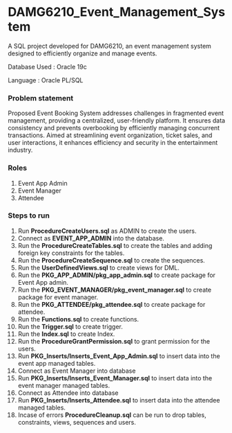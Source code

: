 # DAMG6210_Event_Management_System
A SQL project developed for DAMG6210, an event management system designed to efficiently organize and manage events.

Database Used : Oracle 19c

Language : Oracle PL/SQL

### Problem statement
Proposed Event Booking System addresses challenges in fragmented event management, providing a centralized, user-friendly platform. It ensures data consistency and prevents overbooking by efficiently managing concurrent transactions. Aimed at streamlining event organization, ticket sales, and user interactions, it enhances efficiency and security in the entertainment industry.

### Roles

<ol>
<li>Event App Admin </<li>
<li>Event Manager </<li>
<li>Attendee</li>
</ol>


### Steps to run


<ol>
<li>
Run <b>ProcedureCreateUsers.sql</b> as ADMIN to create the users.
</li>
<li>
Connect as  <b>EVENT_APP_ADMIN</b> into the database.
</li>
<li>
Run the  <b>ProcedureCreateTables.sql</b> to create the tables and adding foreign key constraints for the tables.
</li>
<li>
Run the  <b>ProcedureCreateSequence.sql</b> to create the sequences.
</li>
<li>
Run the <b>UserDefinedViews.sql</b> to create views for DML.
</li>
<li>
Run the <b>PKG_APP_ADMIN/pkg_app_admin.sql</b> to create package for Event App admin.
</li>
<li>
Run the <b>PKG_EVENT_MANAGER/pkg_event_manager.sql</b> to create package for event manager.
</li>
<li>
Run the <b>PKG_ATTENDEE/pkg_attendee.sql</b> to create package for attendee.
</li>
<li>
Run the <b>Functions.sql</b> to create functions.
</li>
<li>
Run the <b>Trigger.sql</b> to create trigger.
</li>
<li>
Run the <b>Index.sql</b> to create Index.
</li>
<li>
Run the <b>ProcedureGrantPermission.sql</b> to grant permission for the users.
</li>
<li>
Run <b>PKG_Inserts/Inserts_Event_App_Admin.sql</b> to insert data into the event app managed tables.
</li>
<li>Connect as Event Manager into database</li>
<li>
Run <b>PKG_Inserts/Inserts_Event_Manager.sql</b> to insert data into the event manager managed tables.
</li>
<li>Connect as Attendee into database</li>
<li>
Run <b>PKG_Inserts/Inserts_Attendee.sql</b> to insert data into the attendee managed tables.
</li>
<li>
Incase of errors <b>ProcedureCleanup.sql</b> can be run to drop tables, constraints, views, sequences and users.
</li>
</ol>
